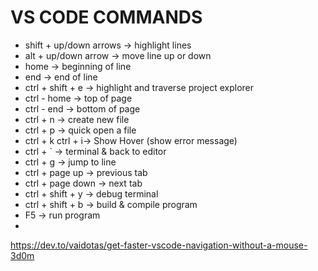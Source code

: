 # VS CODE COMMANDS

- shift + up/down arrows -> highlight lines
- alt + up/down arrow -> move line up or down
- home -> beginning of line
- end -> end of line
- ctrl + shift + e -> highlight and traverse project explorer
- ctrl - home -> top of page
- ctrl - end -> bottom of page
- ctrl + n -> create new file
- ctrl + p -> quick open a file
- ctrl + k ctrl + i-> Show Hover (show error message)
- ctrl + ` -> terminal & back to editor
- ctrl + g -> jump to line
- ctrl + page up -> previous tab
- ctrl + page down -> next tab
- ctrl + shift + y -> debug terminal
- ctrl + shift + b -> build & compile program
- F5 -> run program
-

https://dev.to/vaidotas/get-faster-vscode-navigation-without-a-mouse-3d0m